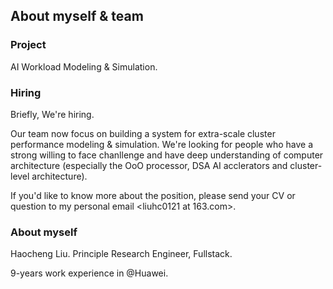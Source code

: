 ## About myself & team

### Project

AI Workload Modeling & Simulation.

### Hiring

Briefly, We're hiring.

Our team now focus on building a system for extra-scale cluster performance modeling & simulation. We're looking for people who have a strong willing to face chanllenge and have deep understanding of computer architecture (especially the OoO processor, DSA AI acclerators and cluster-level architecture).

If you'd like to know more about the position, please send your CV or question to my personal email <liuhc0121 at 163.com>.

### About myself

Haocheng Liu. Principle Research Engineer, Fullstack.

9-years work experience in @Huawei. 
